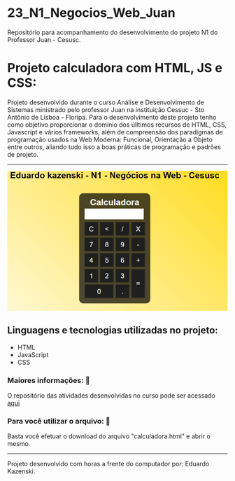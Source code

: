 # 23_N1_Negocios_Web_Juan
Repositório para acompanhamento do desenvolvimento do projeto N1 do Professor Juan - Cesusc.


# Projeto calculadora com HTML, JS e CSS:

Projeto desenvolvido durante o curso Análise e Desenvolvimento de Sistemas ministrado pelo professor Juan na instituição Cessuc - Sto Antônio de Lisboa - Floripa. Para o desenvolvimento deste projeto tenho como objetivo proporcionar o domínio dos úlltimos recursos de HTML, CSS, Javascript e vários frameworks, além de compreensão dos paradigmas de programação usados na Web Moderna: Funcional, Orientação a Objeto entre outros, aliando tudo isso a boas práticas de programação e padrões de projeto.

<hr>
<p align="center">
  <img src="https://github.com/kazenski-dev/23_N1_Negocios_Web_Juan/blob/main/Imagem_calculadora.png"/>
</p>

## Linguagens e tecnologias utilizadas no projeto:

<ul>
  <li>HTML</li>
  <li>JavaScript</li>
  <li>CSS</li>
</ul>


### Maiores informações: :pencil:

O repositório das atividades desenvolvidas no curso pode ser acessado <a href="https://github.com/kazenski-dev/23_N1_Negocios_Web_Juan">aqui</a>


### Para você utilizar o arquivo: :pencil:

Basta você efetuar o download do arquivo "calculadora.html" e abrir o mesmo. 


<hr>

Projeto desenvolvido com horas a frente do computador por: Eduardo Kazenski.
